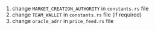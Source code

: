 1. change `MARKET_CREATION_AUTHORITY` in `constants.rs` file
2. change `TEAM_WALLET` in `constants.rs` file (if required)
3. change `oracle_adrr` in `price_feed.rs` file
